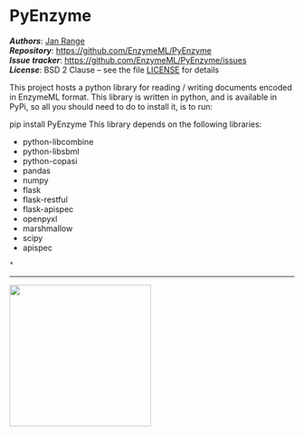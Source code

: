 # PyEnzyme

_**Authors**_:      [Jan Range](https://github.com/JR-1991)<br>
_**Repository**_:   https://github.com/EnzymeML/PyEnzyme<br>
_**Issue tracker**_: https://github.com/EnzymeML/PyEnzyme/issues<br>
_**License**_:      BSD 2 Clause &ndash; see the file [LICENSE](LICENSE) for details

This project hosts a python library for reading / writing  documents
encoded in EnzymeML format. This library is written in python, and is
available in PyPi, so all you should need to do to install it, is to run:

pip install PyEnzyme
This library depends on the following libraries:

* python-libcombine
* python-libsbml
* python-copasi
* pandas
* numpy
* flask
* flask-restful
* flask-apispec
* openpyxl
* marshmallow
* scipy
* apispec

```
*
```
---

<img src="http://enzymeml.org/images/logo/enzymeml.jpg" width="250" />
